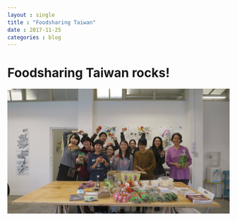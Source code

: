 ```yaml
---
layout : single
title : "Foodsharing Taiwan"
date : 2017-11-25
categories : blog
---
```


# **Foodsharing Taiwan rocks!**
![Foodsharing Taiwan rocks!](/assets/images/23799945_867812803401181_9048026681724072545_o.jpg)
